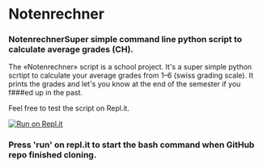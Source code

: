 # Notenrechner

### NotenrechnerSuper simple command line python script to calculate average grades (CH). 

The «Notenrechner» script is a school project. It's a super simple python scrtipt to calculate your average grades from 1–6 (swiss grading scale). It prints the grades and let's you know at the end of the semester if you f###ed up in the past.

Feel free to test the script on Repl.it.

[![Run on Repl.it](https://repl.it/badge/github/sandromatter/notenrechner)](https://repl.it/github/sandromatter/notenrechner)

### Press 'run' on repl.it to start the bash command when GitHub repo finished cloning.
